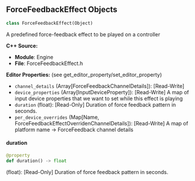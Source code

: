 ## ForceFeedbackEffect Objects

```python
class ForceFeedbackEffect(Object)
```

A predefined force-feedback effect to be played on a controller

**C++ Source:**

- **Module**: Engine
- **File**: ForceFeedbackEffect.h

**Editor Properties:** (see get_editor_property/set_editor_property)

- ``channel_details`` (Array[ForceFeedbackChannelDetails]):  [Read-Write]
- ``device_properties`` (Array[InputDeviceProperty]):  [Read-Write] A map of input device properties that we want to set while this effect is playing
- ``duration`` (float):  [Read-Only] Duration of force feedback pattern in seconds.
- ``per_device_overrides`` (Map[Name, ForceFeedbackEffectOverridenChannelDetails]):  [Read-Write] A map of platform name -> ForceFeedback channel details

<a id="unreal.ForceFeedbackEffect.duration"></a>

#### duration

```python
@property
def duration() -> float
```

(float):  [Read-Only] Duration of force feedback pattern in seconds.

<a id="unreal.InputDeviceProperty"></a>